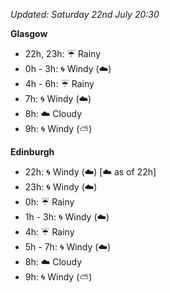 *Updated: Saturday 22nd July 20:30*

**Glasgow**

* 22h, 23h: :umbrella: Rainy
* 0h - 3h: :cyclone: Windy (:cloud:)
* 4h - 6h: :umbrella: Rainy
* 7h: :cyclone: Windy (:cloud:)
* 8h: :cloud: Cloudy
* 9h: :cyclone: Windy (:partly_sunny:)

**Edinburgh**

* 22h: :cyclone: Windy (:cloud:) [:cloud: as of 22h]
* 23h: :cyclone: Windy (:cloud:)
* 0h: :umbrella: Rainy
* 1h - 3h: :cyclone: Windy (:cloud:)
* 4h: :umbrella: Rainy
* 5h - 7h: :cyclone: Windy (:cloud:)
* 8h: :cloud: Cloudy
* 9h: :cyclone: Windy (:partly_sunny:)
